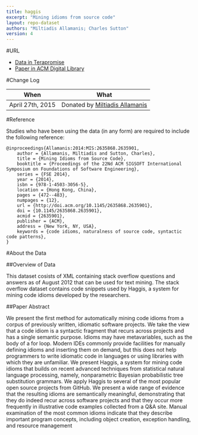 ```yaml
---
title: haggis
excerpt: "Mining idioms from source code"
layout: repo-dataset
authors: "Miltiadis Allamanis; Charles Sutton"
version: 4
---
```


#URL

* [Data in Terapromise](https://terapromise.csc.ncsu.edu:8443/!/#repo/view/head/social-analysis/haggis)
* [Paper in ACM Digital Library](http://dl.acm.org/citation.cfm?id=2635901)

#Change Log

When | What
---- | ----
April 27th, 2015 | Donated by [Miltiadis Allamanis](/repo/people/data-donors/promise4.html)

#Reference

Studies who have been using the data (in any form) are required to include the following reference:

```
@inproceedings{Allamanis:2014:MIS:2635868.2635901,
    author = {Allamanis, Miltiadis and Sutton, Charles},
    title = {Mining Idioms from Source Code},
    booktitle = {Proceedings of the 22Nd ACM SIGSOFT International Symposium on Foundations of Software Engineering},
    series = {FSE 2014},
    year = {2014},
    isbn = {978-1-4503-3056-5},
    location = {Hong Kong, China},
    pages = {472--483},
    numpages = {12},
    url = {http://doi.acm.org/10.1145/2635868.2635901},
    doi = {10.1145/2635868.2635901},
    acmid = {2635901},
    publisher = {ACM},
    address = {New York, NY, USA},
    keywords = {code idioms, naturalness of source code, syntactic code patterns},
}
```

#About the Data

##Overview of Data

This dataset cosists of XML containing stack overflow questions and answers as of August 2012 that can be used for text mining. The stack overflow dataset contains code snippets used by Haggis, a system for mining code idioms developed by the researchers.

##Paper Abstract

We present the first method for automatically mining code idioms from a corpus of previously written, idiomatic software projects. We take the view that a code idiom is a syntactic fragment that recurs across projects and has a single semantic purpose. Idioms may have metavariables, such as the body of a for loop. Modern IDEs commonly provide facilities for manually defining idioms and inserting them on demand, but this does not help programmers to write idiomatic code in languages or using libraries with which they are unfamiliar. We present Haggis, a system for mining code idioms that builds on recent advanced techniques from statistical natural language processing, namely, nonparametric Bayesian probabilistic tree substitution grammars. We apply Haggis to several of the most popular open source projects from GitHub. We present a wide range of evidence that the resulting idioms are semantically meaningful, demonstrating that they do indeed recur across software projects and that they occur more frequently in illustrative code examples collected from a Q&A site. Manual examination of the most common idioms indicate that they describe important program concepts, including object creation, exception handling, and resource management
